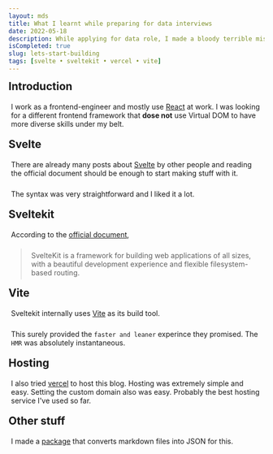 ```yaml
---
layout: mds
title: What I learnt while preparing for data interviews
date: 2022-05-18
description: While applying for data role, I made a bloody terrible mistake. A total amatuer mistake.
isCompleted: true
slug: lets-start-building
tags: [svelte • sveltekit • vercel • vite]
---
```


## Introduction

I work as a frontend-engineer and mostly use [React](https://reactjs.org/) at work. I was looking for a different frontend framework that **dose not** use Virtual DOM to have more diverse skills under my belt.

## Svelte

There are already many posts about [Svelte](https://svelte.dev/) by other people and reading the official document should be enough to start making stuff with it.

The syntax was very straightforward and I liked it a lot.

## Sveltekit

According to the [official document](https://kit.svelte.dev/),

> SvelteKit is a framework for building web applications of all sizes, with a beautiful development experience and flexible filesystem-based routing.

## Vite

Sveltekit internally uses [Vite](https://vitejs.dev/) as its build tool.

This surely provided the `faster and leaner` experince they promised. The `HMR` was absolutely instantaneous.

## Hosting

I also tried [vercel](https://vercel.com/) to host this blog. Hosting was extremely simple and easy. Setting the custom domain also was easy. Probably the best hosting service I've used so far.

## Other stuff

I made a [package](https://github.com/K-Sato1995/md-to-json-converter) that converts markdown files into JSON for this.

<style>
	h2 {
		font-weight: bold;
        margin: 10px 5px 10px 0px;
	}

	p {
		padding: 5px;
	}
</style>
